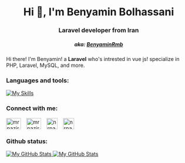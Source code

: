 <h1 align="center">Hi 👋, I'm Benyamin Bolhassani</h1>
<h3 align="center">Laravel developer from Iran</h3>

<h5 align="center">aka:
<a href="https://benyaminrmb.ir">BenyaminRmb</a>
</h5>

<p>
Hi there! I'm Benyamin!
a <strong>Laravel</strong> who's intrested in vue js! specialize in PHP, Laravel, MySQL, and more.
</p>

<h3 align="left">Languages and tools:</h3>


[![My Skills](https://skillicons.dev/icons?i=php,laravel,mysql,postman,js,ts,nuxt,vue,github,git,tailwind,bootstrap)](https://skillicons.dev)



<h3 align="left">Connect with me:</h3>
<p style="display: flex;gap:15px;" align="left">
<a href="https://twitter.com/benyaminrmb" target="blank"><img align="center" src="https://raw.githubusercontent.com/rahuldkjain/github-profile-readme-generator/master/src/images/icons/Social/twitter.svg" alt="mrpaziresh" height="30" width="40" /></a>
<a href="https://www.linkedin.com/in/benyaminrmb/" target="blank"><img align="center" src="https://raw.githubusercontent.com/rahuldkjain/github-profile-readme-generator/master/src/images/icons/Social/linked-in-alt.svg" alt="mrpaziresh" height="30" width="40" /></a>
<a href="https://t.me/benyaminrmb/" target="blank"><img style="width: 30px;height: 30px" align="center" src="https://upload.wikimedia.org/wikipedia/commons/thumb/8/82/Telegram_logo.svg/768px-Telegram_logo.svg.png?20220101141644" alt="nrpaziresh" height="30" width="40" /></a>
<a href="mailto:benyaminrmb@gmail.com" target="blank"><img style="width: 30px;height: 30px" align="center" src="https://upload.wikimedia.org/wikipedia/commons/thumb/2/2e/Gmail_2020.png/640px-Gmail_2020.png" alt="nrpaziresh" height="30" width="40" /></a>
</p>



<h3 align="left">Github status:</h3>


<a href="https://github.com/benyaminrmb#gh-light-mode-only">
 <img src="https://github-readme-streak-stats.herokuapp.com/?user=benyaminrmb&fire=pink" alt="My GitHub Stats" />
</a>
 

<a href="https://github.com/benyaminrmb#gh-light-mode-only">
 <img src="https://github-readme-stats.vercel.app/api?username=benyaminrmb&count_private=true&show_icons=true" alt="My GitHub Stats" />
</a> 
